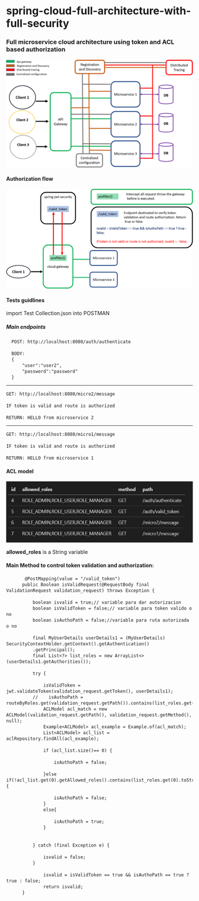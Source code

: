 # spring-cloud-full-architecture-with-full-security

<h3>Full microservice cloud architecture using token and ACL based authorization</h3>

<img  src="img/full.png">

<h4>Authorization flow</h4>

<img  src="img/autho.png">

<h4>Tests guidlines</h4>

<p> import Test Collection.json into POSTMAN<p>
      
<h5> Main endpoints</h5>

      POST: http://localhost:8080/auth/authenticate

      BODY: 
      {
          "user":"user2",
          "password":"password"
      }

<hr>

    GET: http://localhost:8080/micro2/message
    
    IF token is valid and route is authorized
    
    RETURN: HELLO from microservice 2

<hr>

    GET: http://localhost:8080/micro1/message
    
    IF token is valid and route is authorized
    
    RETURN: HELLO from microservice 1
    
 <h4>ACL model</h4>
 
<img  src="img/aclmodel.png">

<strong>allowed_roles</strong> is a String variable
      
      
 <h4>Main Method to control token validation and authorization:</h4>
 
           @PostMapping(value = "/valid_token")
          public Boolean isValidRequest(@RequestBody final ValidationRequest validation_request) throws Exception {

              boolean isvalid = true;// variable para dar autorizacion
              boolean isValidToken = false;// variable para token valido o no
              boolean isAuthoPath = false;//variable para ruta autorizada o no

              final MyUserDetails userDetails1 = (MyUserDetails) SecurityContextHolder.getContext().getAuthentication()
              .getPrincipal();       
              final List<?> list_roles = new ArrayList<>(userDetails1.getAuthorities());      

              try {

                  isValidToken = jwt.validateToken(validation_request.getToken(), userDetails1);
              //    isAuthoPath = routeByRoles.get(validation_request.getPath()).contains(list_roles.get(0).toString());
                  ACLModel acl_match = new ACLModel(validation_request.getPath(), validation_request.getMethod(), null);
                  Example<ACLModel> acl_example = Example.of(acl_match);
                  List<ACLModel> acl_list = aclRepository.findAll(acl_example);

                  if (acl_list.size()== 0) {

                      isAuthoPath = false;

                  }else if(!acl_list.get(0).getAllowed_roles().contains(list_roles.get(0).toString())){

                      isAuthoPath = false;
                  }
                  else{

                      isAuthoPath = true;
                  }


              } catch (final Exception e) {

                  isvalid = false;
              }

                  isvalid = isValidToken == true && isAuthoPath == true ? true : false;
                  return isvalid;           
          }
